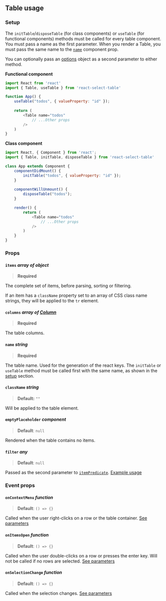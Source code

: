 ## Table usage

### Setup

The `initTable`/`disposeTable` (for class components) or `useTable` (for functional components) methods must be called for every table component. You must pass a name as the first parameter. When you render a Table, you must pass the same name to the [`name`](#name-string) component prop.

You can optionally pass an [options](./types.md#options-object) object as a second parameter to either method.

**Functional component**

```javascript
import React from 'react'
import { Table, useTable } from 'react-select-table'

function App() {
    useTable("todos", { valueProperty: "id" });
    
    return (
        <Table name="todos"
            // ...Other props
        />
    )
}
```

**Class component**

```javascript
import React, { Component } from 'react';
import { Table, initTable, disposeTable } from 'react-select-table'

class App extends Component {
    componentDidMount() {
        initTable("todos", { valueProperty: "id" });
    }
    
    componentWillUnmount() {
        disposeTable("todos");
    }

    render() {
        return (
            <Table name="todos"
                // ...Other props
            />
        )
    }
}
```



### Props

#### `items` _array of object_

> **Required**

The complete set of items, before parsing, sorting or filtering.

If an item has a `className` property set to an array of CSS class name strings, they will be applied to the `tr` element.

#### `columns` _array of [Column](./types.md#column-object)_
> **Required**

The table columns.

#### `name` _string_
> **Required**

The table name. Used for the generation of the react keys. The `initTable` or `useTable` method must be called first with the same name, as shown in the [setup](#setup) section.

#### `className` _string_

> **Default:** `""`

Will be applied to the table element.

#### `emptyPlaceholder` _component_

> **Default**: `null`

Rendered when the table contains no items.

#### `filter` *any*

> **Default**: `null`

Passed as the second parameter to [`itemPredicate`](./types.md#itempredicate-function). [Example usage](./core.md#filter-any)



### Event props

#### `onContextMenu` _function_

>  **Default**: `() => {}`

Called when the user right-clicks on a row or the table container. [See parameters](./core.md#oncontextmenu-function)

#### `onItemsOpen` _function_

> **Default**: `() => {}`

Called when the user double-clicks on a row or presses the enter key. Will not be called if no rows are selected. [See parameters](./core.md#onitemsopen-function)

#### `onSelectionChange` _function_

> **Default**: `() => {}`

Called when the selection changes. [See parameters](./core.md#onselectionchange-function)